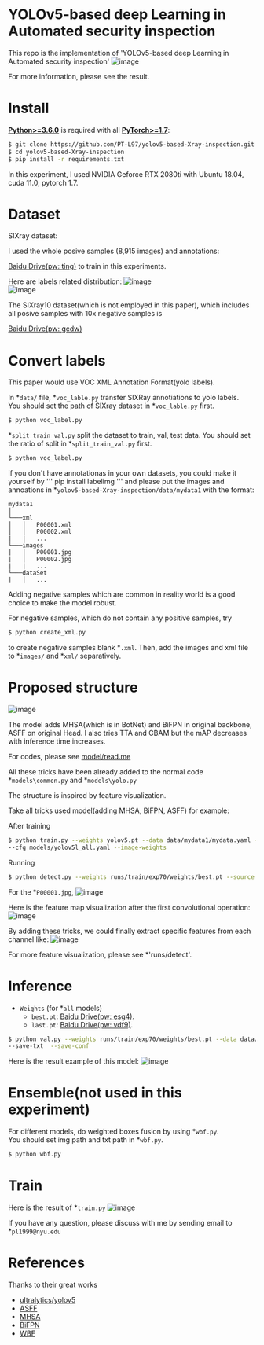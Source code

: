 # YOLOv5-based deep Learning in Automated security inspection 
This repo is the implementation of 'YOLOv5-based deep Learning in Automated security inspection'
![image](result.png)  

For more information, please see the result.

# Install

[**Python>=3.6.0**](https://www.python.org/) is required with all
[**PyTorch>=1.7**](https://pytorch.org/get-started/locally/):
```bash
$ git clone https://github.com/PT-L97/yolov5-based-Xray-inspection.git
$ cd yolov5-based-Xray-inspection
$ pip install -r requirements.txt
```
In this experiment, I used NVIDIA Geforce RTX 2080ti with Ubuntu 18.04, cuda 11.0, pytorch 1.7.

# Dataset

SIXray dataset: 

I used the whole posive samples (8,915 images) and annotations:

[Baidu Drive(pw: ting)](https://pan.baidu.com/s/19wtjZjr4s6T7WLIDwg4agQ) to train in this experiments.

Here are labels related distribution:
![image](runs\train\exp70\labels_correlogram.jpg)  
![image](runs\train\exp70\labels.jpg) 

The SIXray10 dataset(which is not employed in this paper), which includes all posive samples with 10x negative samples is 

[Baidu Drive(pw: gcdw)](https://pan.baidu.com/s/1zqsVnfahGDU7d-suDyiT5Q)

# Convert labels
This paper would use VOC XML Annotation Format(yolo labels).

In *`data/` file,
*`voc_lable.py`  transfer SIXRay annotiations to yolo labels.  
You should set the path of SIXray dataset in *`voc_lable.py` first.
```bash
$ python voc_label.py
```

*`split_train_val.py` split the dataset to train, val, test data.
You should set the ratio of split in *`split_train_val.py` first.
```bash
$ python voc_label.py
```

if you don't have annotationas in your own datasets, you could make it yourself by
'''
pip install labelimg
'''
and please put the images and annoations in *`yolov5-based-Xray-inspection/data/mydata1` with the format:
```
mydata1
│   
└───xml
│   │   P00001.xml
│   │   P00002.xml
|   |   ... 
└───images
|   │   P00001.jpg
|   │   P00002.jpg
|   |   ...
└───dataSet
|   │   ...
```
Adding negative samples which are common in reality world is a good choice to make the model robust.

For negative samples, which do not contain any positive samples, try 
```bash
$ python create_xml.py
```
to create negative samples blank *`.xml`.
Then, add the images and xml file to *`images/` and *`xml/` separatively.

# Proposed structure

![image](main.png)

The model adds MHSA(which is in BotNet) and BiFPN in original backbone, ASFF on original Head. I also tries TTA and CBAM but the mAP decreases with inference time increases. 

For codes, please see [model/read.me](models\readme.md)

All these tricks have been already added to the normal code *`models\common.py` and *`models\yolo.py`

The structure is inspired by feature visualization.

Take all tricks used model(adding MHSA, BiFPN, ASFF) for example:

After training

```bash
$ python train.py --weights yolov5.pt --data data/mydata1/mydata.yaml --hyp data/hyps/hypr.yaml
--cfg models/yolov5l_all.yaml --image-weights
```
Running

```bash
$ python detect.py --weights runs/train/exp70/weights/best.pt --source data/mydata1/detect_img --visualize
```
For the *`P00001.jpg`, ![image](data/mydata/detect_img/P00001.jpg)

Here is the feature map visualization after the first convolutional operation:
![image](runs\detect\exp70\P00001\stage0_Conv_features.png)

By adding these tricks, we could finally extract specific features from each channel like:
![image](runs\detect\exp70\P00001\stage26_ASFFV5_features.png) 

For more feature visualization, please see *'runs/detect'.

# Inference

* `Weights` (for *`all` models)
    * `best.pt`:  [Baidu Drive(pw: esg4)](https://pan.baidu.com/s/1SOEYkhwjoJtrg7jpSZ3tnw).
    * `last.pt`:  [Baidu Drive(pw: vdf9)](https://pan.baidu.com/s/1C1Kdxj4yvs3vW-qdm75TJg). 

```bash
$ python val.py --weights runs/train/exp70/weights/best.pt --data data/mydata1/mydata.yaml
--save-txt  --save-conf
```

Here is the result example of this model:
![image](runs\val\-trxp70-all-p-tr\val_batch2_pred.jpg)  

# Ensemble(not used in this experiment)

For different models, do weighted boxes fusion by using *`wbf.py`.  
You should set img path and txt path in *`wbf.py`.
```bash
$ python wbf.py
```

# Train

Here is the result of *`train.py`
![image](runs\train\exp70\results.png)  

If you have any question, please discuss with me by sending email to *`pl1999@nyu.edu`  

# References
Thanks to their great works
* [ultralytics/yolov5](https://github.com/ultralytics/yolov5)
* [ASFF](https://github.com/GOATmessi7/ASFF)
* [MHSA](https://github.com/positive666/yolov5)
* [BiFPN](https://github.com/zylo117/Yet-Another-EfficientDet-Pytorch)
* [WBF](https://github.com/ZFTurbo/Weighted-Boxes-Fusion)

